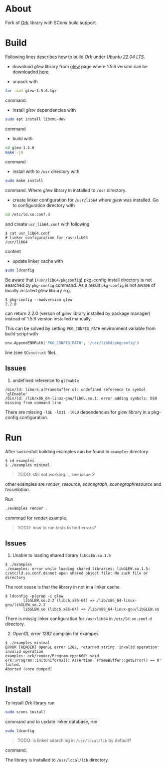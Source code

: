 # About

Fork of [Ork](https://gitlab.inria.fr/neyret/ork) library with SCons build support.

# Build

Following lines describes how to build *Ork* under *Ubuntu 22.04 LTS*.

- download *glew* library from [glew](https://glew.sourceforge.net/) page where 1.5.6 version can be downloaded [here](https://sourceforge.net/projects/glew/files/glew/1.5.6/)

- unpack with
```bash
tar -xaf glew-1.5.6.tgz	
```
command.

- install *glew* dependencies with
```bash
sudo apt install libxmu-dev
```
command

- build with
```bash
cd glew-1.5.6
make -j8
```
command

- install with to `/usr` directory with
```bash
sudo make install
```
command. Where *glew* library in installed to `/usr` directory.


- create linker configuration for `/usr/lib64` where *glew* was installed. Go to configuration directory with

```bash
cd /etc/ld.so.conf.d
```

and create `usr_lib64.conf` with following

```console
$ cat usr_lib64.conf 
# linker configuration for /usr/lib64
/usr/lib64
```

content

- update linker cache with

```bash
sudo ldconfig
```

Be aware that (`/usr/lib64/pkgconfig`) pkg-config install directory is not searched by `pkg-config` command. As a result `pkg-config` is not aware of locally installed *glew* library e.g.

```console
$ pkg-config --modversion glew
2.2.0
```

can return 2.2.0 (verson of *glew* library installed by package manager) instead of 1.5.6 version installed manually.

This can be solved by setting `PKG_CONFIG_PATH` environment variable from build script with

```python
env.AppendENVPath('PKG_CONFIG_PATH', '/usr/lib64/pkgconfig')
```

line (see `SConstruct` file).

## Issues

1. undefined reference to `glEnable`

```
/bin/ld: libork.a(FrameBuffer.o): undefined reference to symbol 'glEnable'
/bin/ld: /lib/x86_64-linux-gnu/libGL.so.1: error adding symbols: DSO missing from command line
```

There are missing `-lGL -lX11 -lGLU` dependencies for *glew* library in a pkg-config configuration.


# Run

After succesfull building examples can be found in `examples` directory.

```console
$ cd examples
$ ./examples minimal
```
> TODO: still not working..., see issue 2

other examples are *render*, *resource*, *scenegraph*, *scenegraphresource* and *tessellation*.

Run

```bash
./examples render .
```

commnad for *render* example.

> TODO: how to run tests to find errors?


## Issues

1. Unable to loading shared library `libGLEW.so.1.5`
```console
$ ./examples
./examples: error while loading shared libraries: libGLEW.so.1.5: c/etc/ld.so.conf.dannot open shared object file: No such file or directory
```

The root cause is that the library in not in a linker cache. 

```console
$ ldconfig -p|grep -i glew
        libGLEW.so.2.2 (libc6,x86-64) => /lib/x86_64-linux-gnu/libGLEW.so.2.2
        libGLEW.so (libc6,x86-64) => /lib/x86_64-linux-gnu/libGLEW.so
```

There is missig linker configuration for `/usr/lib64` in `/etc/ld.so.conf.d` directory.

2. *OpenGL error 1282* complain for exampes

```console
$ ./examples minimal
ERROR [RENDER] OpenGL error 1282, returned string 'invalid operation'
invalid operation
examples: ork/render/Program.cpp:660: void ork::Program::initUniforms(): Assertion `FrameBuffer::getError() == 0' failed.
Aborted (core dumped)
```

# Install

To install *Ork* library run

```bash
sudo scons install
```

command and to update linker database, run

```bash
sudo ldconfig
```

> TODO: is linker searching in `/usr/local/lib` by default?

command.

The library is installed to `/usr/local/lib` directory.
